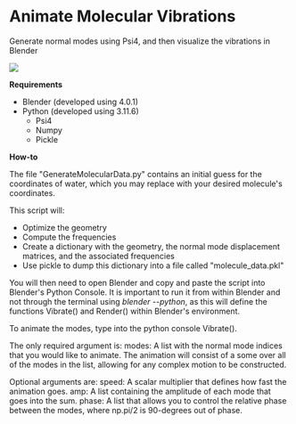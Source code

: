 # Animate Molecular Vibrations
Generate normal modes using Psi4, and then visualize the vibrations in Blender

![](https://github.com/MaxParadiz/AnimateMolecularVibrations/blob/main/water.gif)


**Requirements**

- Blender (developed using 4.0.1)
- Python (developed using 3.11.6)
  - Psi4 
  - Numpy
  - Pickle

**How-to**

The file "GenerateMolecularData.py" contains an initial guess for the coordinates of water, which you may replace with your desired molecule's coordinates.

This script will:
 - Optimize the geometry
 - Compute the frequencies
 - Create a dictionary with the geometry, the normal mode displacement matrices, and the associated frequencies
 - Use pickle to dump this dictionary into a file called "molecule_data.pkl"

You will then need to open Blender and copy and paste the script into Blender's Python Console. It is important to run it from within Blender and not through the terminal using *blender --python*, as this will define the functions Vibrate() and Render() within Blender's environment.

To animate the modes, type into the python console Vibrate(). 

The only required argument is:
modes: A list with the normal mode indices that you would like to animate. The animation will consist of a some over all of the modes in the list, allowing for any complex motion to be constructed.

Optional arguments are:
speed: A scalar multiplier that defines how fast the animation goes.
amp: A list containing the amplitude of each mode that goes into the sum.
phase: A list that allows you to control the relative phase between the modes, where np.pi/2 is 90-degrees out of phase.
